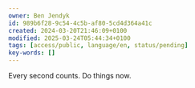 ```yaml
---
owner: Ben Jendyk
id: 989b6f28-9c54-4c5b-af80-5cd4d364a41c
created: 2024-03-20T21:46:09+0100
modified: 2025-03-24T05:44:34+0100
tags: [access/public, language/en, status/pending]
key-words: []
---
```


Every second counts. Do things now.